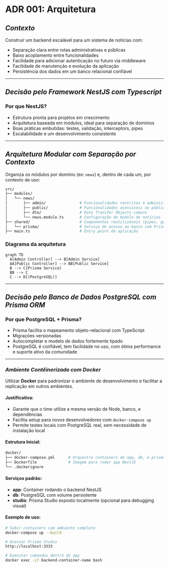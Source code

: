 # **ADR 001: Arquitetura**

## *Contexto*  
Construir um backend escalável para um sistema de notícias com:  
- Separação clara entre rotas administrativas e públicas  
- Baixo acoplamento entre funcionalidades  
- Facilidade para adicionar autenticação no futuro via middleware  
- Facilidade de manutenção e evolução da aplicação  
- Persistência dos dados em um banco relacional confiável
---
## *Decisão pelo Framework NestJS com Typescript*
### Por que NestJS?
- Estrutura pronta para projetos em crescimento
- Arquitetura baseada em módulos, ideal para separação de domínios
- Boas práticas embutidas: testes, validação, interceptors, pipes
- Escalabilidade e um desenvolvimento consistente
---

## *Arquitetura Modular com Separação por Contexto*

Organiza os módulos por domínio (ex: `news`) e, dentro de cada um, por contexto de uso:

```bash
src/
├── modules/
│   └── news/
│       ├── admin/               # Funcionalidades restritas à administração (controller + service)
│       ├── public/              # Funcionalidades acessíveis ao público geral (controller + service)
│       ├── dto/                 # Data Transfer Objects comuns
│       └── news.module.ts       # Configuração do módulo de notícias
├── shared/                      # Componentes reutilizáveis (pipes, guards, etc.)
│   └── prisma/                  # Serviço de acesso ao banco com Prisma
├── main.ts                      # Entry point da aplicação
```

### Diagrama da arquitetura

```mermaid
graph TD
  A[Admin Controller] --> B[Admin Service]
  AA[Public Controller] --> BB[Public Service]
  B --> C[Prisma Service]
  BB --> C
  C --> D[(PostgreSQL)]
```

---

## *Decisão pelo Banco de Dados PostgreSQL com Prisma ORM*

### Por que PostgreSQL + Prisma?
- Prisma facilita o mapeamento objeto-relacional com TypeScript
- Migrações versionadas
- Autocompletar e modelo de dados fortemente tipado
- PostgreSQL é confiável, tem facilidade no uso, com ótima performance e suporte ativo da comunidade
---

### *Ambiente Contêinerizado com Docker*  
Utilizar **Docker** para padronizar o ambiente de desenvolvimento e facilitar a replicação em outros ambientes.

#### Justificativa: 
- Garante que o time utilize a mesma versão de Node, banco, e dependências  
- Facilita setup para novos desenvolvedores com `docker-compose up`  
- Permite testes locais com PostgreSQL real, sem necessidade de instalação local

#### Estrutura Inicial:
```bash
docker/
├── docker-compose.yml      # Orquestra containers de app, db, e prisma studio
├── Dockerfile              # Imagem para rodar app NestJS
└── .dockerignore
```

#### Serviços padrão:  
- **app**: Container rodando o backend NestJS  
- **db**: PostgreSQL com volume persistente  
- **studio**: Prisma Studio exposto localmente (opcional para debugging visual)

#### Exemplo de uso:
```bash
# Subir containers com ambiente completo
docker-compose up --build

# Acessar Prisma Studio
http://localhost:3333

# Executar comandos dentro do app
docker exec -it backend-container-name bash
```
